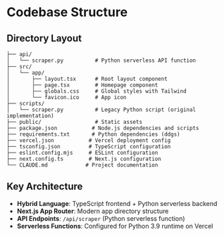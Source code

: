 # Codebase Structure

## Directory Layout
```
├── api/
│   └── scraper.py          # Python serverless API function
├── src/
│   └── app/
│       ├── layout.tsx      # Root layout component
│       ├── page.tsx        # Homepage component
│       ├── globals.css     # Global styles with Tailwind
│       └── favicon.ico     # App icon
├── scripts/
│   └── scraper.py          # Legacy Python script (original implementation)
├── public/                 # Static assets
├── package.json           # Node.js dependencies and scripts
├── requirements.txt       # Python dependencies (ddgs)
├── vercel.json           # Vercel deployment config
├── tsconfig.json         # TypeScript configuration
├── eslint.config.mjs     # ESLint configuration
├── next.config.ts        # Next.js configuration
└── CLAUDE.md            # Project documentation
```

## Key Architecture
- **Hybrid Language**: TypeScript frontend + Python serverless backend
- **Next.js App Router**: Modern app directory structure
- **API Endpoints**: `/api/scraper` (Python serverless function)
- **Serverless Functions**: Configured for Python 3.9 runtime on Vercel